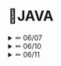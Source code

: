 # 📒JAVA

<details>

<summary> ✏ 06/07 </summary>
<div markdown="1">

**Java의 특징**
1. 자바의 모토
    
    : 한 번 프로그램을 작성하면 운영체제와 무관하게 실행 가능
    
    (WORA: Write once, Run Anywhere)
    
    플랫폼 독립적인 언어
    
2. 자바가상머신(Java Virtual Machine) -> 이게 있어서 플랫폼 독립적일 수 있다.
    
    : 컴파일된 바이트코드를 실행시킬 수 있는 소프트웨어

```

 소스코드 ------------------------------> 바이트 코드
 (Hello.java)    컴퍼일러(javac.exe)     (Hello.class)

```

**자바 소스 코드의 실행 과정**

1. 소스 파일(.java)을 작성한 후 컴파일을 수행하면 자바 가상 머신상에서 동작하는 바이트 코드(.class)가 생성된다.
2. 이후 바이트 코드를 실행하면 자바 가상 머신은 운영체제에서 메모리를 할당받아 자바 프로그램을 실행한다.

**컴파일 후 생성되는 바이트 코드(.class)**
``` JAVA
class A{  //A.class
}
class B{  //B.class
}
class C{  //C.class
	class D{  //C$D.class
	}
}
public class ByteCodeFiles{  //ByteCodeFiles.class
	public static void main(String[] args)
}
```
**자바 메모리 구조**

![image](https://github.com/Yang-soeun/Yang-soeun/assets/87464750/1406d0b9-fa0d-4be1-95a5-85eada2089aa)

- 실제 데이터 값의 저장 위치
    - 기본 자료형은 스택 메모리에 생성된 공간에 실제 변숫값을 저장하는 반면, 참조 자료형은 실제 데이터
      값은 힙 메모리에 저장하고, 스택 메모리의 변수 공간에는 실제 변숫값이 저장된 힙 메모리의 위치값을
      저장한다.

**자료형(Data Type)**
```
	- 기본 자료형(primitive DataType)
	- 논리형 : boolean(1byte 단위로 저장)
	- 문자형: char(2byte 유니코드 기반 : 0~65535)

	- 정수형: byte(1byte 메모리 공간 할당: -128 ~ 127)
			  short(2byte : -32768 ~ 32767)
			  int(4byte: -2147483648 ~ 2147483647) *기본
			  long(8byte: +=900경)

	- 실수형: float(4byte) 
			  double(8byte) *기본

*리터럴을 컴파일러가 int 타입으로 처음에 인식을 해주는데 byte, short는 표현범위 값 안이면 선언한 타입 그대로 인식해줌
	- 데이터가 손실될 우려가 없기 때문이다.

참조 자료형(Reference DataType) - 개발자가 직접 정의한 데이터 타입
	- 클래스
	- 인터페이스
	- 배열
```

</details>

<details>

<summary> ✏ 06/10 </summary>
<div markdown="1">

**변수 이름 작성 유의사항**
1) 숫자로 시작 불가

2) 특수문자는 $, _ 만 사용가능

- $만 사용가능하지만, _만 사용 불가

3) 자바에서 사용하는 예약어 사용 불가

**실수-오차없이 계산**
``` JAVA
System.out.println(2 - 1.1); //0.9가 나와야 하는데 오차가 발생(0.8999999999999999)
		
//정확한 연산 가능
BigDecimal bd1 = new BigDecimal("2");
BigDecimal bd2 = new BigDecimal("1.1");
System.out.println(bd1.subtract(bd2));
```

**연산자**
- 산술 연산자
- 관계 연산자
- 논리 연산자
    - AND, OR, NOT, XOR
- 증감 연산자
- 복합대입 연산자 = 대입 연산자
- 삼항 연산자

**논리 연산자로 논리 연산을 수행하는 것과 비트 연산자로 논리 연산을 수행하는 것의 차이**
- 쇼트 서킷
    - 연산을 수행하는 과정에서 결과가 이미 확정됐을 때 나머지 연산 과정을 생략하는 것
- 논리 연산자로 논리 연산을 수행할 때는 쇼트 서킷이 적용
- 비트 연산자로 논리 연산을 수행하면 쇼트 서킷이 적용되지 않는다.

**형변환**
![image](https://github.com/Yang-soeun/Yang-soeun/assets/87464750/6107f907-f3dd-4071-b6eb-d6575f6144dd)
- 자바에서는 대입 연산자를 기준으로 양쪽 자료형이 일치해야 한다.
- 크기가 작은 자료형을 큰 자료형에 대입하면 컴파일러가 자동 타입 변환을 수행
    - long = int → long = long 형태로 변환
- 자료형의 크기 byte < short < char < int < long < float < double

**기본 자료형 간의 연산**
- CPU에서 최소 연산 최소 단위가 int 이므로 int보다 작은 자료형도 일단 int로 읽어와서 연산을 수행
- int보다 작은 자료형 간의 연산 결과는 int가 나온다.

**제어문**

1. 조건문

> if ~ else
>
> switch ~ case
> 

1. 반복문

> for
>
> while
>
>do ~ while
>
 
1. 기타

> continue
>
> break
>
> return
>

</details>

<details>

<summary> ✏ 06/11 </summary>
<div markdown="1">
  
**향상된 switch case 문**
``` JAVA
//자바 14버전부터 사용가능
String str = switch(a) {
case 1, 3 -> "남자";
case 2, 4 -> "여자";
default -> "에러";
}; //마지막 세미콜론 필요함
```

**레이블을 이용해 이중 for문 한번에 탈출하기**

- break 다음에 레이블을 지정하면 한 번에 여러 개의 다중 반복문 탈출
  
``` JAVA
  POS1: //레이블 위치 지정(break 하고자 하는 반목문 앞에 레이블 표기)
	for(int i = 0; i<5; i++) {
		for(int j = 0; j< 5; j++) {
		if(j == 2) {
		break POS1; //레이블이 달린 반복문 탈출
		}
		System.out.println(i + ", " + j);
		}
	} //break out으로 탈출하는 중괄호
	System.out.println();
 ```
  
**기본 자료형**
- 기본 자료형은 스택 메모리에 실제 데이터 값을 저장
- 복사하면 실제 데이터 값을 복사
- 복사된 값을 변경해도 원본값은 아무런 영향을 받지 않는다.

**참조 자료형**
- 스택 메모리가 아닌 힙 메모리에 저장된 객체의 위치를 저장
- 변수를 복사하면 실제 데이터가 복사되는 것이 아니라 실제 데이터의 위치값이 복사
- 수정하면 참조 변수가 가리키는 데이터도 변하게 된다.

**배열이란?**
- 동일한 자료형을 묶어 저장하는 참조 자료형
- 생성할 때 크기를 지정해야 하고 한 번 크기를 지정하면 절대 변경할 수 없다.

**힙 메모리에 배열의 객체 생성하기**
- 모든 참조 자료형의 실제 데이터(객체)는 힙 메모리에 생성된다. 힙 메모리에 객체를 생성하기 위해서는 new 키워드를 사용해야 한다.

**객체의 위치를 참조 변수에 저장하는 이유**
- new 키워드를 이용해 객체를 생성하면 자바 가상 머신은 힙 메모리 내에 비어 있는 공간에 객체를 생성한다.
- 힙 메모리에 비어 있는 공간은 그때그때 다를 것이므로 객체가 생성 될 때마다 다른 위치에 저장될 수 있다.
- 따라서 자바 가상 머신이 생성한 객체의 위치를 반드시 알아야 개발자가 해당 객체를 사용할 수 있다.

**힙 메모리에서의 강제 초깃값**
- 힙 메모리는 모든 공간에 값이 들어가 있어야 하며 초기화를 하지 않았을 때 자바 가상 머신이 강제 초기화한다.
  
|  기본/참조    | 자료횽                | 기본 값|
|:----------------:|:-------------------------------:| :-------------------------------:|
|기본| boolean| false|
||정수(byte, short/char, int, long)| 0|
||실수(float, double)|0.0|
|참조|클래스, 배열|null|


**String 클래스의 특징**

한번 정의된 문자열은 변경할 수 없다

- 내용을 변경하면 문자열을 수정하는 것이 아니라 새로운 문자열을 포함하고 있는 객체를 생성해 기존 객체는 버린다.

- 문자열 리터럴을 바로 입력해 객체를 생성할 때 같은 문자열끼리 객체를 공유 → 메모리 효율성 때문 ex) String str = “HELLO”;


  
</details>

